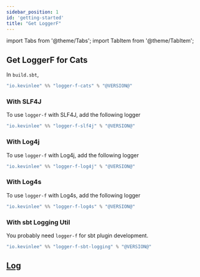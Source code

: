 ```yaml
---
sidebar_position: 1
id: 'getting-started'
title: "Get LoggerF"
---
```

import Tabs from '@theme/Tabs';
import TabItem from '@theme/TabItem';

## Get LoggerF for Cats

In `build.sbt`,


```scala
"io.kevinlee" %% "logger-f-cats" % "@VERSION@"
```

### With SLF4J
To use `logger-f` with SLF4J, add the following logger

```scala
"io.kevinlee" %% "logger-f-slf4j" % "@VERSION@"
```


### With Log4j
To use `logger-f` with Log4j, add the following logger

```scala
"io.kevinlee" %% "logger-f-log4j" % "@VERSION@"
```

### With Log4s
To use `logger-f` with Log4s, add the following logger

```scala
"io.kevinlee" %% "logger-f-log4s" % "@VERSION@"
```


### With sbt Logging Util
You probably need `logger-f` for sbt plugin development.

```scala
"io.kevinlee" %% "logger-f-sbt-logging" % "@VERSION@"
```


## [Log](log.md)
